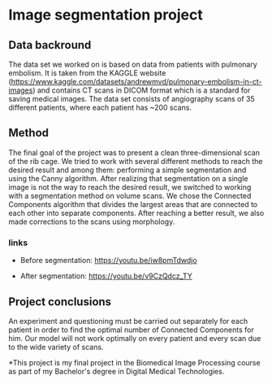 # Image segmentation project

## Data backround
The data set we worked on is based on data from patients with pulmonary embolism. It is taken from the KAGGLE website (https://www.kaggle.com/datasets/andrewmvd/pulmonary-embolism-in-ct-images) and contains CT scans in DICOM format which is a standard for saving medical images. The data set consists of angiography scans of 35 different patients, where each patient has ~200 scans.

## Method
The final goal of the project was to present a clean three-dimensional scan of the rib cage. We tried to work with several different methods to reach the desired result and among them: performing a simple segmentation and using the Canny algorithm. After realizing that segmentation on a single image is not the way to reach the desired result, we switched to working with a segmentation method on volume scans. We chose the Connected Components algorithm that divides the largest areas that are connected to each other into separate components. After reaching a better result, we also made corrections to the scans using morphology.

### links
* Before segmentation: 
https://youtu.be/iw8pmTdwdjo

* After segmentation:
https://youtu.be/v9CzQdcz_TY

## Project conclusions
An experiment and questioning must be carried out separately for each patient in order to find the optimal number of Connected Components for him.
Our model will not work optimally on every patient and every scan due to the wide variety of scans.

*This project is my final project in the Biomedical Image Processing course as part of my Bachelor's degree in Digital Medical Technologies.
